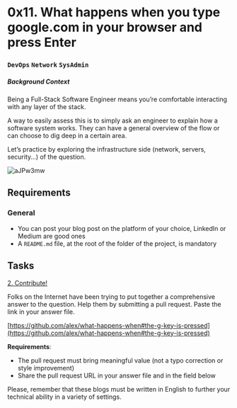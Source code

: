 # 0x11. What happens when you type google.com in your browser and press Enter
### `DevOps` `Network` `SysAdmin`
##### Background Context
Being a Full-Stack Software Engineer means you’re comfortable interacting with any layer of the stack.

A way to easily assess this is to simply ask an engineer to explain how a software system works. They can have a general overview of the flow or can choose to dig deep in a certain area.

Let’s practice by exploring the infrastructure side (network, servers, security…) of the question.

![aJPw3mw](https://github.com/samuelselasi/alx-system_engineering-devops/assets/85158665/4349f73b-ef6d-4454-87f5-5cc25d720e8f)

## Requirements
### General
* You can post your blog post on the platform of your choice, LinkedIn or Medium are good ones
* A `README.md` file, at the root of the folder of the project, is mandatory

## Tasks

[2. Contribute!](./2-contribution-to_what-happens-when_github_answer)

Folks on the Internet have been trying to put together a comprehensive answer to the question. Help them by submitting a pull request. Paste the link in your answer file.

[https://github.com/alex/what-happens-when#the-g-key-is-pressed](https://github.com/alex/what-happens-when#the-g-key-is-pressed)

**Requirements**:

* The pull request must bring meaningful value (not a typo correction or style improvement)
* Share the pull request URL in your answer file and in the field below

Please, remember that these blogs must be written in English to further your technical ability in a variety of settings.
